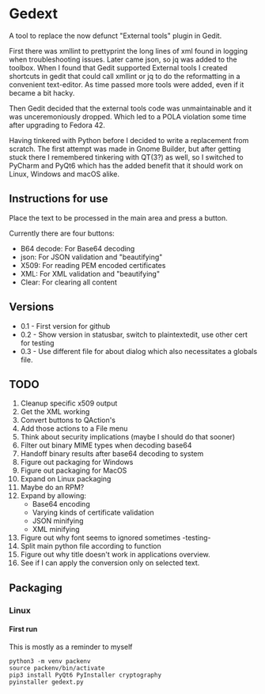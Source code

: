 # Gedext
A tool to replace the now defunct "External tools" plugin in Gedit. 

First there was xmllint to prettyprint the long lines of xml found
in logging when troubleshooting issues. Later came json, so jq was
added to the toolbox. When I found that Gedit supported External tools
I created shortcuts in gedit that could call xmllint or jq to do the
reformatting in a convenient text-editor.
As time passed more tools were added, even if it became a bit hacky.

Then Gedit decided that the external tools code was unmaintainable and
it was unceremoniously dropped. Which led to a POLA violation some time
after upgrading to Fedora 42.

Having tinkered with Python before I decided to write a replacement
from scratch. The first attempt was made in Gnome Builder, but after
getting stuck there I remembered tinkering with QT(3?) as well, so I
switched to PyCharm and PyQt6 which has the added benefit that it should
work on Linux, Windows and macOS alike.


## Instructions for use
Place the text to be processed in the main area and press a button.

Currently there are four buttons:
* B64 decode: For Base64 decoding
* json: For JSON validation and "beautifying"
* X509: For reading PEM encoded certificates
* XML: For XML validation and "beautifying"
* Clear: For clearing all content

## Versions
* 0.1 - First version for github
* 0.2 - Show version in statusbar, switch to plaintextedit, use other cert for testing
* 0.3 - Use different file for about dialog which also necessitates a globals file.

## TODO
1. Cleanup specific x509 output
2. Get the XML working
3. Convert buttons to QAction's
4. Add those actions to a File menu
5. Think about security implications (maybe I should do that sooner)
6. Filter out binary MIME types when decoding base64
7. Handoff binary results after base64 decoding to system
8. Figure out packaging for Windows
9. Figure out packaging for MacOS
10. Expand on Linux packaging
11. Maybe do an RPM?
12. Expand by allowing:
    * Base64 encoding
    * Varying kinds of certificate validation
    * JSON minifying
    * XML minifying
13. Figure out why font seems to ignored sometimes -testing-
14. Split main python file according to function
15. Figure out why title doesn't work in applications overview.
16. See if I can apply the conversion only on selected text.

## Packaging

### Linux

#### First run

This is mostly as a reminder to myself

    python3 -m venv packenv
    source packenv/bin/activate
    pip3 install PyQt6 PyInstaller cryptography
    pyinstaller gedext.py
